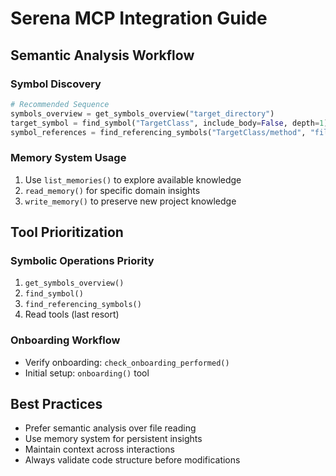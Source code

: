 # Serena MCP Integration Guide

## Semantic Analysis Workflow

### Symbol Discovery

```python
# Recommended Sequence
symbols_overview = get_symbols_overview("target_directory")
target_symbol = find_symbol("TargetClass", include_body=False, depth=1)
symbol_references = find_referencing_symbols("TargetClass/method", "file.py")
```

### Memory System Usage

1. Use `list_memories()` to explore available knowledge
2. `read_memory()` for specific domain insights
3. `write_memory()` to preserve new project knowledge

## Tool Prioritization

### Symbolic Operations Priority

1. `get_symbols_overview()`
2. `find_symbol()`
3. `find_referencing_symbols()`
4. Read tools (last resort)

### Onboarding Workflow

- Verify onboarding: `check_onboarding_performed()`
- Initial setup: `onboarding()` tool

## Best Practices

- Prefer semantic analysis over file reading
- Use memory system for persistent insights
- Maintain context across interactions
- Always validate code structure before modifications

